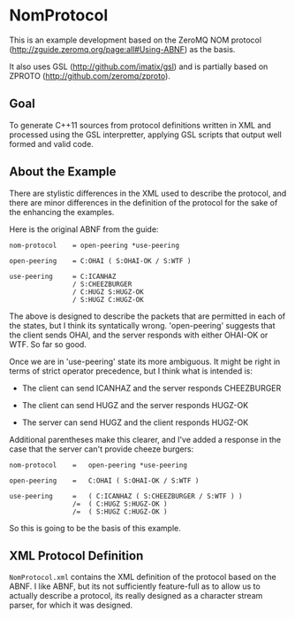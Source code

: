
# NomProtocol

This is an example development based on the ZeroMQ NOM protocol (http://zguide.zeromq.org/page:all#Using-ABNF) as the basis.

It also uses GSL (http://github.com/imatix/gsl) and is partially based on ZPROTO (http://github.com/zeromq/zproto).

## Goal

To generate C++11 sources from protocol definitions written in XML and processed using the GSL interpretter, applying GSL scripts that output well formed and valid code.

## About the Example

There are stylistic differences in the XML used to describe the protocol, and there are minor differences in the definition of the protocol for the sake of the enhancing the examples.

Here is the original ABNF from the guide:

    nom-protocol    = open-peering *use-peering

    open-peering    = C:OHAI ( S:OHAI-OK / S:WTF )

    use-peering     = C:ICANHAZ
                    / S:CHEEZBURGER
                    / C:HUGZ S:HUGZ-OK
                    / S:HUGZ C:HUGZ-OK

The above is designed to describe the packets that are permitted in each of the states, but I think its syntatically wrong. 'open-peering' suggests that the client sends OHAI, and the server responds with either OHAI-OK or WTF.  So far so good.

Once we are in 'use-peering' state its more ambiguous.  It might be right in terms of strict operator precedence, but I think what is intended is:

* The client can send ICANHAZ and the server responds CHEEZBURGER

* The client can send HUGZ and the server responds HUGZ-OK

* The server can send HUGZ and the client responds HUGZ-OK

Additional parentheses make this clearer, and I've added a response in the case that the server can't provide cheeze burgers:

    nom-protocol    =   open-peering *use-peering

    open-peering    =   C:OHAI ( S:OHAI-OK / S:WTF )

    use-peering     =   ( C:ICANHAZ ( S:CHEEZBURGER / S:WTF ) )
                    /=  ( C:HUGZ S:HUGZ-OK )
                    /=  ( S:HUGZ C:HUGZ-OK )

So this is going to be the basis of this example.

## XML Protocol Definition

`NomProtocol.xml` contains the XML definition of the protocol based on the ABNF.  I like ABNF, but its not sufficiently feature-full as to allow us to actually describe a protocol, its really designed as a character stream parser, for which it was designed.





